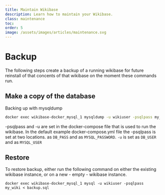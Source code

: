 ```yaml
---
title: Maintain Wikibase
description: Learn how to maintain your Wikibase.
class: maintenance
toc:
order: 5
image: /assets/images/articles/maintenance.svg
---
```


# Backup
The following steps create a backup of a running wikibase for future reinstall of that concents of that wikibase on the moment these commands run.

## Make a copy of the database
Backing up with mysqldump
```bash
docker exec wikibase-docker_mysql_1 mysqldump -u wikiuser -psqlpass my_wiki > backup.sql
```

-psqlpass and -u are set in the docker-compose file that is used to run the wikibase. In the default example docker-compose.yml file the -psqlpass is set at two locations. as ```DB_PASS``` and as ```MYSQL_PASSWORD```. ```-u``` is set as ```DB_USER``` and as ```MYSQL_USER```

## Restore
To restore backup, either run the following command on either the existing wikibase instance, or on a new - empty - wikibase instance.

```
docker exec wikibase-docker_mysql_1 mysql -u wikiuser -psqlpass my_wiki < backup.sql
```



